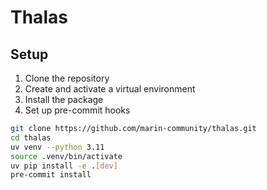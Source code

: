 # Thalas

## Setup

1. Clone the repository
2. Create and activate a virtual environment
3. Install the package
4. Set up pre-commit hooks

```bash
git clone https://github.com/marin-community/thalas.git
cd thalas
uv venv --python 3.11
source .venv/bin/activate
uv pip install -e .[dev]
pre-commit install
```
